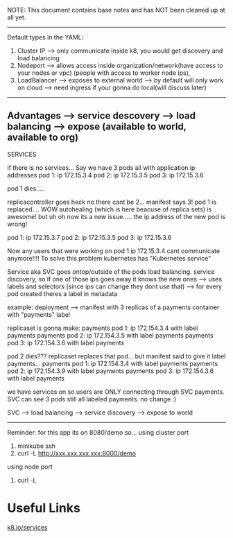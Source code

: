 NOTE: This document contains base notes and has NOT been cleaned up at all yet.

---

Default types in the YAML:
1. Cluster IP --> only communicate inside k8, you would get discovery and load balancing
2. Nodeport --> allows access inside organization/network(have access to your nodes or vpc)  (people with access to worker node ips), 
3. LoadBalancer --> exposes to external world
      --> by default will only work on cloud
      --> need ingress if your gonna do local(will discuss later)
 

------
Advantages
--> service descovery
--> load balancing
--> expose (available to world, available to org)
-----

SERVICES

if there is no services...
Say we have 3 pods all with application ip addresses
pod 1: ip 172.15.3.4
pod 2: ip 172.15.3.5
pod 3: ip 172.15.3.6

pod 1 dies.....

replicacontroller goes heck no there cant be 2... manifest says 3!
pod 1 is replaced....
WOW autohealing (which is here beacuse of replica sets) is awesome!
but uh oh now its a new issue..... the ip address of the new pod is wrong!

pod 1: ip 172.15.3.7
pod 2: ip 172.15.3.5
pod 3: ip 172.15.3.6


Now any users that were working on pod 1 ip 172.15.3.4 cant communicate anymore!!!!
To solve this problem kubernetes has "Kubernetes service"


Service aka SVC
goes ontop/outside of the pods
load balancing.
 service discovery, so if one of those ips goes away it knows the new ones
          --> uses labels and selectors (since ips can change they dont use that)
              --> for every pod created theres a label in metadata 

 example:
 deployment --> manifest with 3 replicas of a payments container with "payments" label

 replicaset is gonna make:
 payments pod 1: ip 172.154.3.4 with label payments
 payments pod 2: ip 172.154.3.5 with label payments
 payments pod 3: ip 172.154.3.6 with label payments

pod 2 dies???
replicaset replaces that pod... but manifest said to give it label payments...
payments pod 1: ip 172.154.3.4 with label payments
payments pod 2: ip 172.154.3.9 with label payments
payments pod 3: ip 172.154.3.6 with label payments

we have services on so users are ONLY connecting through SVC payments.
SVC can see 3 pods still all labeled payments. no change :)

SVC --> load balancing
    --> service discovery
    --> expose to world


------------------
Reminder: for this app its on 8080/demo
so... using cluster port
1. minikube ssh
2. curl -L http://xxx.xxx.xxx.xxx:8000/demo 

using node port
1. curl -L


# Useful Links
[k8.io/services](https://kubernetes.io/docs/concepts/services-networking/service/)